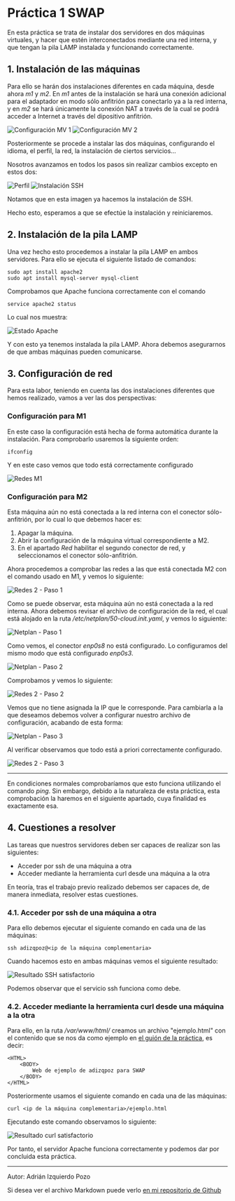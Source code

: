 # Práctica 1 SWAP

En esta práctica se trata de instalar dos servidores en dos máquinas virtuales, y hacer que estén interconectados mediante una red interna, y que tengan la pila LAMP instalada y funcionando correctamente.

## 1. Instalación de las máquinas

Para ello se harán dos instalaciones diferentes en cada máquina, desde ahora *m1* y *m2*. En *m1* antes de la instalación se hará una conexión adicional para el adaptador en modo sólo anfitrión para conectarlo ya a la red interna, y en *m2* se hará únicamente la conexión NAT a través de la cual se podrá acceder a Internet a través del dipositivo anfitrión.

![Configuración MV 1](https://github.com/adizqpoz/SWAP/blob/master/SWAP/practica1/confswap1.png)
![Configuración MV 2](https://github.com/adizqpoz/SWAP/blob/master/SWAP/practica1/confswap2.png)

Posteriormente se procede a instalar las dos máquinas, configurando el idioma, el perfil, la red, la instalación de ciertos servicios...

Nosotros avanzamos en todos los pasos sin realizar cambios excepto en estos dos:

![Perfil](https://github.com/adizqpoz/SWAP/blob/master/SWAP/practica1/perfilm1.png)
![Instalación SSH](https://github.com/adizqpoz/SWAP/blob/master/SWAP/practica1/ssh.png)

Notamos que en esta imagen ya hacemos la instalación de SSH.

Hecho esto, esperamos a que se efectúe la instalación y reiniciaremos.

## 2. Instalación de la pila LAMP

Una vez hecho esto procedemos a instalar la pila LAMP en ambos servidores. Para ello se ejecuta el siguiente listado de comandos:

~~~
sudo apt install apache2
sudo apt install mysql-server mysql-client
~~~

Comprobamos que Apache funciona correctamente con el comando 

~~~
service apache2 status
~~~

Lo cual nos muestra:

![Estado Apache](https://github.com/adizqpoz/SWAP/blob/master/SWAP/practica1/apache.png)

Y con esto ya tenemos instalada la pila LAMP. Ahora debemos asegurarnos de que ambas máquinas pueden comunicarse.

## 3. Configuración de red

Para esta labor, teniendo en cuenta las dos instalaciones diferentes que hemos realizado, vamos a ver las dos perspectivas:

### Configuración para M1

En este caso la configuración está hecha de forma automática durante la instalación. Para comprobarlo usaremos la siguiente orden:

~~~
ifconfig
~~~

Y en este caso vemos que todo está correctamente configurado

![Redes M1](https://github.com/adizqpoz/SWAP/blob/master/SWAP/practica1/red1.png)

### Configuración para M2

Esta máquina aún no está conectada a la red interna con el conector sólo-anfitrión, por lo cual lo que debemos hacer es:

1. Apagar la máquina.
2. Abrir la configuración de la máquina virtual correspondiente a M2.
3. En el apartado *Red* habilitar el segundo conector de red, y seleccionamos el conector sólo-anfitrión.

Ahora procedemos a comprobar las redes a las que está conectada M2 con el comando usado en M1, y vemos lo siguiente:

![Redes 2 - Paso 1](https://github.com/adizqpoz/SWAP/blob/master/SWAP/practica1/red2.1.png)

Como se puede observar, esta máquina aún no está conectada a la red interna. Ahora debemos revisar el archivo de configuración de la red, el cual está alojado en la ruta */etc/netplan/50-cloud.init.yaml*, y vemos lo siguiente:

![Netplan - Paso 1](https://github.com/adizqpoz/SWAP/blob/master/SWAP/practica1/netplan1.png)

Como vemos, el conector *enp0s8* no está configurado. Lo configuramos del mismo modo que está configurado *enp0s3*.

![Netplan - Paso 2](https://github.com/adizqpoz/SWAP/blob/master/SWAP/practica1/netplan2.png)

Comprobamos y vemos lo siguiente:

![Redes 2 - Paso 2](https://github.com/adizqpoz/SWAP/blob/master/SWAP/practica1/red2.2.png)

Vemos que no tiene asignada la IP que le corresponde. Para cambiarla a la que deseamos debemos volver a configurar nuestro archivo de configuración, acabando de esta forma:

![Netplan - Paso 3](https://github.com/adizqpoz/SWAP/blob/master/SWAP/practica1/netplan3.png)

Al verificar observamos que todo está a priori correctamente configurado.

![Redes 2 - Paso 3](https://github.com/adizqpoz/SWAP/blob/master/SWAP/practica1/red2.3.png)

***

En condiciones normales comprobaríamos que esto funciona utilizando el comando *ping*. Sin embargo, debido a la naturaleza de esta práctica, esta comprobación la haremos en el siguiente apartado, cuya finalidad es exactamente esa.

## 4. Cuestiones a resolver

Las tareas que nuestros servidores deben ser capaces de realizar son las siguientes:

- Acceder por ssh de una máquina a otra
- Acceder mediante la herramienta curl desde una máquina a la otra

En teoría, tras el trabajo previo realizado debemos ser capaces de, de manera inmediata, resolver estas cuestiones.

### 4.1. Acceder por ssh de una máquina a otra

Para ello debemos ejecutar el siguiente comando en cada una de las máquinas:

~~~
ssh adizqpoz@<ip de la máquina complementaria>
~~~

Cuando hacemos esto en ambas máquinas vemos el siguiente resultado:

![Resultado SSH satisfactorio](https://github.com/adizqpoz/SWAP/blob/master/SWAP/practica1/res_ssh.png)

Podemos observar que el servicio ssh funciona como debe.

### 4.2. Acceder mediante la herramienta curl desde una máquina a la otra

Para ello, en la ruta */var/www/html/* creamos un archivo "ejemplo.html" con el contenido que se nos da como ejemplo en [el guión de la práctica](https://pradogrado1920.ugr.es/pluginfile.php/441121/mod_resource/content/1/P1_guion.pdf), es decir:

~~~
<HTML>
    <BODY>
        Web de ejemplo de adizqpoz para SWAP
    </BODY>
</HTML>
~~~

Posteriormente usamos el siguiente comando en cada una de las máquinas:

~~~
curl <ip de la máquina complementaria>/ejemplo.html
~~~

Ejecutando este comando observamos lo siguiente:

![Resultado curl satisfactorio](https://github.com/adizqpoz/SWAP/blob/master/SWAP/practica1/res_curl.png)

Por tanto, el servidor Apache funciona correctamente y podemos dar por concluida esta práctica.

***

Autor: Adrián Izquierdo Pozo

Si desea ver el archivo Markdown puede verlo [en mi repositorio de Github](https://github.com/adizqpoz/SWAP/blob/master/SWAP/practica1/practica1.md)
